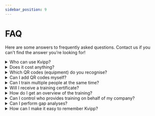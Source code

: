 ```yaml
---
sidebar_position: 9
---
```

# FAQ
Here are some answers to frequently asked questions. Contact us if you can't find the answer you're looking for!

<details>
  <summary>Who can use Kvipp?</summary>
  <div>
    <div>Anyone with an ID card and a mobile phone can use Kvipp. As Kvipp can be used independently of user and equipment administration or login, it's possible to start using Kvipp at any time.</div>
  </div>
</details>

<details>
  <summary>Does it cost anything?</summary>
  <div>
    <div>Kvipp is free! Completing training, documentation and downloading training certificates are free of charge. If you require an overview of all training within your company, you can purchase Kvipp Bedrift.</div>
  </div>
</details>

<details>
  <summary>Which QR codes (equipment) do you recognise?</summary>
  <div>
    <div>DigiQuip</div>
    <br/>
    <div>Reginn (Equipment Register)</div>
    <br/>
    <div>BRAREG</div>
  </div>
</details>

<details>
  <summary>Can I add QR codes myself?</summary>
  <div>
    <div>Yes. In Kvipp Bedrift, you have the functionality to connect QR codes.</div>
  </div>
</details>

<details>
  <summary>Can I train multiple people at the same time?</summary>
  <div>
    <div>Yes. Once you've started training and completed the checklist, you can add as many participants as required. Scan each person's ID card and their training will be documented.</div>
  </div>
</details>

<details>
  <summary>Will I receive a training certificate?</summary>
  <div>
    <div>Yes. Everyone who completes training in Kvipp can download or receive a training certificate (PDF). Once you are in the system, you will find the option to add an email address. Adding an email address means all training certificates will be automatically sent.</div>
  </div>
</details>

<details>
  <summary>How do I get an overview of the training?</summary>
  <div>
    <div>As a manager, you can get an overview of all training in Kvipp Bedrift. Alternatively, you can ask your employees to send you training certificates by email. If you prefer to see everything in one overview, you can purchase Kvipp Bedrift for only 1390NOK per month.</div>
  </div>
</details>

<details>
  <summary>Can I control who provides training on behalf of my company?</summary>
  <div>
    <div>Yes. In Kvipp Bedrift, you control who can provide training on behalf of your company.</div>
  </div>
</details>

<details>
  <summary>Can I perform gap analyses?</summary>
  <div>
    <div>Yes! In Kvipp Bedrift, you can group equipment and people, and get an overview of the status and progress. Read more in the "people and training" section.</div>
  </div>
</details>

<details>
  <summary>How can I make it easy to remember Kvipp?</summary>
  <div>
    <div>**Posters.** Display posters reminding you to use Kvipp for training.</div>
    <br/>
    <div>**Homescreen.** Encourage employees to save kvipp.it to their mobile phone's home screen.</div>
    <br/>
    <div>**Establish a routine.** Be consistent from the outset: In meetings, on site, in relation to progress. Discuss it as a topic and monitor progress.</div>
    <br/>
    <div>**Equipment labelling.** You don't need to label any equipment to use Kvipp, but it can serve as a useful reminder.</div>
  </div>
</details>